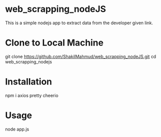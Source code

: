 # web_scrapping_nodeJS
This is a simple nodejs app to extract data from the developer given link.

# Clone  to Local Machine
git clone https://github.com/ShakilMahmud/web_scrapping_nodeJS.git
cd web_scrapping_nodejs

# Installation
npm i axios pretty cheerio

# Usage
node app.js

